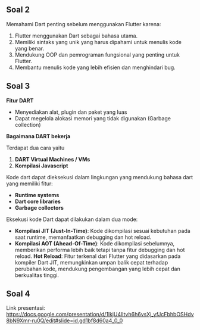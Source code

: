 ## Soal 2
Memahami Dart penting sebelum menggunakan Flutter karena:

1. Flutter menggunakan Dart sebagai bahasa utama.
2. Memiliki sintaks yang unik yang harus dipahami untuk menulis kode yang benar.
3. Mendukung OOP dan pemrograman fungsional yang penting untuk Flutter.
4. Membantu menulis kode yang lebih efisien dan menghindari bug.

## Soal 3
**Fitur DART**
- Menyediakan alat, plugin dan paket yang luas
- Dapat megelola alokasi memori yang tidak digunakan (Garbage collection)

**Bagaimana DART bekerja**

Terdapat dua cara yaitu
1. **DART Virtual Machines / VMs**
2. **Kompilasi Javascript**

Kode dart dapat dieksekusi dalam lingkungan yang mendukung bahasa dart yang memiliki fitur:
- **Runtime systems**
- **Dart core libraries**
- **Garbage collectors**

Eksekusi kode Dart dapat dilakukan dalam dua mode:
- **Kompilasi JIT (Just-In-Time)**: Kode dikompilasi sesuai kebutuhan pada saat runtime, memanfaatkan debugging dan hot reload.
- **Kompilasi AOT (Ahead-Of-Time)**: Kode dikompilasi sebelumnya, memberikan performa lebih baik tetapi tanpa fitur debugging dan hot reload.
**Hot Reload**: Fitur terkenal dari Flutter yang didasarkan pada kompiler Dart JIT, memungkinkan umpan balik cepat terhadap perubahan kode, mendukung pengembangan yang lebih cepat dan berkualitas tinggi.

## Soal 4
Link presentasi: https://docs.google.com/presentation/d/1lkjU4lltvh6h6vsXj_yfJcFbhbOSHdv8bN9Xmr-ru0Q/edit#slide=id.gd1bf8d60a4_0_0